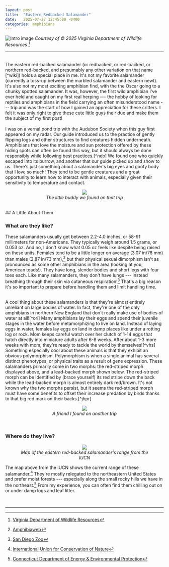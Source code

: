 ```yaml
---
layout: post
title:  "Eastern Redbacked Salamander"
date:   2025-07-27 12:45:00 -0400
categories: amphibians
---
```

![Intro image]({{site.baseurl}}assets\eastern_redbacked_salamander\virginia_dwr.jpg)
*Courtesy of © 2025 Virginia Department of Wildlife Resources [^dwr]*

---

<br>
The eastern red-backed salamander (or redbacked, or red-backed, or northern red-backed, and presumably any other variation on that name [^wiki]) holds a special place in me. It's not my favorite salamander (currently a toss-up between the marbled salamander and eastern newt). It's also not my most exciting amphibian find, with the the Oscar going to a chunky spotted salamander. It was, however, the first wild amphibian I've ever held and caught on my first real herping --- the hobby of looking for reptiles and amphibians in the field carrying an often misunderstood name --- trip and was the start of how I gained an appreciation for these critters. I felt it was only right to give these cute little guys their due and make them the subject of my first post! 
<br>
<br>
I was on a vernal pond trip with the Audubon Society when this guy first appeared on my radar. Our guide introduced us to the practice of gently flipping logs and other structures to find creatures hidden underneath. Amphibians that love the moisture and sun protection offered by these hiding spots can often be found this way, but it should always be done responsibly while following best practices.[^neb] We found one who quickly escaped into its burrow, and another that our guide picked up and show to us. There's just something about a salamander's big eyes and goofy body that I love so much! They tend to be gentle creatures and a great opportunity to learn how to interact with animals, especially given their sensitivity to temperature and contact.

<br>
<figure align="center">
    <img src="{{site.baseurl}}assets\eastern_redbacked_salamander\redstriped.jpg" style="max-width: 60%; max-height: 60%"/>
    <figcaption><i>The little buddy we found on that trip</i></figcaption>
</figure>

<br>
## A Little About Them

### What are they like?
These salamanders usually get between 2.2-4.0 inches, or 58-91 millimeters for non-Americans. They typically weigh around 1.5 grams, or 0.053 oz. And no, I don't know what 0.05 oz feels like despite being raised on these units. Females tend to be a little longer on average (3.07 in/78 mm) than males (2.87 in/73 mm),[^amwb] but their physical sexual dimorphism isn't as pronounced as some other amphibians in the area (looking at you, American toads!). They have long, slender bodies and short legs with four toes each. Like many salamanders, they don't have lungs --- instead breathing through their skin via cutaneous respiration![^sdz] That's a big reason it's so important to prepare before handling them and limit handling time. 

<br>
A cool thing about these salamanders is that they're almost entirely unreliant on large bodies of water. In fact, they're one of the only amphibians in northern New England that don't really make use of bodies of water at all![^ori] Many amphibians lay their eggs and spend their juvenile stages in the water before metamorphizing to live on land. Instead of laying eggs in water, females lay eggs on land in damp places like under a rotting log or rock. Mom keeps careful watch over her clutch of 1-14 eggs that hatch directly into miniature adults after 6-8 weeks. After about 1-3 more weeks with mom, they're ready to tackle the world by themselves![^vhs]

<br>
Something especially cool about these animals is that they exhibit an obvious polymorphism. Polymorphism is when a single animal has several distinct phenotypes, or physical traits as a result of gene expression. These salamanders primarily come in two morphs: the red-striped morph displayed above, and a lead-backed morph shown below. The red-striped morph can be identified by (brace yourself) its red stripe down the back while the lead-backed morph is almost entirely dark red/brown. It's not known why the two morphs persist, but it seems the red-striped morph must have some benefits to offset their increase predation by birds thanks to that big red mark on their backs.[^jhpr]

<figure align="center">
    <img src="{{site.baseurl}}assets\eastern_redbacked_salamander\leadbacked.jpg" style="max-width: 60%; max-height: 60%"/>
    <figcaption><i>A friend I found on another trip</i></figcaption>
</figure>

<br>

### Where do they live?
<figure align="center">
    <img src="{{site.baseurl}}assets\eastern_redbacked_salamander\iucn.jpg" style="max-width: 60%; max-height: 60%"/>
    <figcaption><i>Map of the eastern red-backed salamander's range from the IUCN</i></figcaption>
</figure>

The map above from the IUCN shows the current range of these salamander.[^iucn] They're mostly relegated to the northeastern United States and prefer moist forests --- especially along the small rocky hills we have in the northeast.[^ct] From my experience, you can often find them chilling out on or under damp logs and leaf litter. 

<br>

---

[^dwr]: [Virginia Department of Wildlife Resources](https://dwr.virginia.gov/wildlife/information/eastern-red-backed-salamander/)
[^wiki]: [Wikipedia, Red-Backed Salamander](https://en.wikipedia.org/wiki/Red-backed_salamander)
[^neb]: [Nebraska Game and Parks Commission](http://digital.outdoornebraska.gov/nebraskaland-magazine/a-guide-to-herping)
[^iucn]: [International Union for Conservation of Nature](https://www.iucnredlist.org/ja/species/59334/193391260)
[^ct]: [Connecticut Department of Energy & Environmental Protection](https://portal.ct.gov/deep/wildlife/fact-sheets/eastern-red-backed-salamander)
[^amwb]: [Amphibiaweb](https://amphibiaweb.org/species/4126)
[^koaw]: [Koaw Nature](https://youtu.be/8PmSeMjJMC4)
[^sdz]: [San Diego Zoo](https://animals.sandiegozoo.org/animals/salamander-and-newt)
[^ori]: [The Orianne Society](https://www.oriannesociety.org/news/the-red-backed-salamander/?v=f69b47f43ce4)
[^vhs]: [Virginia Herpetological Society](https://www.virginiaherpetologicalsociety.com/amphibians/salamanders/eastern-red-backed-salamander/index.php)
[^jhpr]: [Differential Survival and the Effects of Predation on a Color Polymorphic Species, the Red-Backed Salamander (Plethodon cinereus)](https://bioone.org/journals/journal-of-herpetology/volume-52/issue-2/16-185/Differential-Survival-and-the-Effects-of-Predation-on-a-Color/10.1670/16-185.full)
